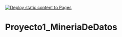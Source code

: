 [![Deploy static content to Pages](https://github.com/ElrohirGT/Proyecto1_MineriaDeDatos/actions/workflows/static.yml/badge.svg)](https://github.com/ElrohirGT/Proyecto1_MineriaDeDatos/actions/workflows/static.yml)

# Proyecto1_MineriaDeDatos
